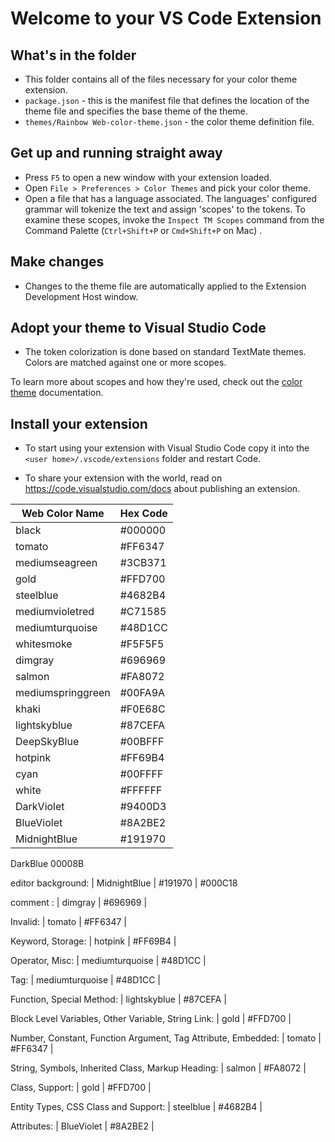 # Welcome to your VS Code Extension

## What's in the folder

- This folder contains all of the files necessary for your color theme extension.
- `package.json` - this is the manifest file that defines the location of the theme file and specifies the base theme of the theme.
- `themes/Rainbow Web-color-theme.json` - the color theme definition file.

## Get up and running straight away

- Press `F5` to open a new window with your extension loaded.
- Open `File > Preferences > Color Themes` and pick your color theme.
- Open a file that has a language associated. The languages' configured grammar will tokenize the text and assign 'scopes' to the tokens. To examine these scopes, invoke the `Inspect TM Scopes` command from the Command Palette (`Ctrl+Shift+P` or `Cmd+Shift+P` on Mac) .

## Make changes

- Changes to the theme file are automatically applied to the Extension Development Host window.

## Adopt your theme to Visual Studio Code

- The token colorization is done based on standard TextMate themes. Colors are matched against one or more scopes.

To learn more about scopes and how they're used, check out the [color theme](https://code.visualstudio.com/api/extension-guides/color-theme) documentation.

## Install your extension

- To start using your extension with Visual Studio Code copy it into the `<user home>/.vscode/extensions` folder and restart Code.
- To share your extension with the world, read on https://code.visualstudio.com/docs about publishing an extension.

  <!-- Black": "#000000", -->
  <!-- Blue": "#4682B4", -->
  <!-- BrightBlack": "#696969", -->
  <!-- BrightBlue": "#87CEFA", -->
  <!-- BrightCyan": "#00FFFF", -->
  <!-- BrightGreen": "#00FA9A", -->
  <!-- BrightPurple": "#FF69B4", -->
  <!-- BrightRed": "#FA8072", -->
  <!-- BrightWhite": "#FFFFFF", -->
  <!-- BrightYellow": "#F0E68C", -->
  <!-- Cyan": "#48D1CC", -->
  <!-- Green": "#3CB371", -->
  <!-- Purple": "#C71585", -->
  <!-- Red": "#FF6347", -->
  <!-- White": "#F5F5F5", -->
  <!-- Yellow": "#FFD700", -->

| Web Color Name    | Hex Code |
| ----------------- | -------- |
| black             | #000000  |
| tomato            | #FF6347  |
| mediumseagreen    | #3CB371  |
| gold              | #FFD700  |
| steelblue         | #4682B4  |
| mediumvioletred   | #C71585  |
| mediumturquoise   | #48D1CC  |
| whitesmoke        | #F5F5F5  |
| dimgray           | #696969  |
| salmon            | #FA8072  |
| mediumspringgreen | #00FA9A  |
| khaki             | #F0E68C  |
| lightskyblue      | #87CEFA  |
| DeepSkyBlue       | #00BFFF  |
| hotpink           | #FF69B4  |
| cyan              | #00FFFF  |
| white             | #FFFFFF  |
| DarkViolet        | #9400D3  |
| BlueViolet        | #8A2BE2  |
| MidnightBlue      | #191970  |

DarkBlue 00008B

editor background:
| MidnightBlue | #191970 |
#000C18

comment :
| dimgray | #696969 |

<!-- variable :
| lightCyan | cyan | #00FFFF | -->

Invalid:
| tomato | #FF6347 |

Keyword, Storage:
| hotpink | #FF69B4 |

Operator, Misc:
| mediumturquoise | #48D1CC |

Tag:
| mediumturquoise | #48D1CC |

Function, Special Method:
| lightskyblue | #87CEFA |

Block Level Variables,
Other Variable, String Link:
| gold | #FFD700 |

Number, Constant, Function Argument, Tag Attribute, Embedded:
| tomato | #FF6347 |

String, Symbols, Inherited Class, Markup Heading:
| salmon | #FA8072 |

Class, Support:
| gold | #FFD700 |

Entity Types,
CSS Class and Support:
| steelblue | #4682B4 |

Attributes:
| BlueViolet | #8A2BE2 |
